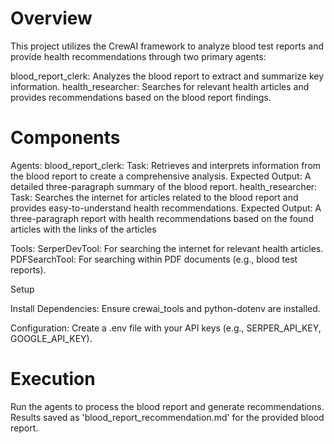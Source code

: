 # Overview
This project utilizes the CrewAI framework to analyze blood test reports and provide health recommendations through two primary agents:

blood_report_clerk: Analyzes the blood report to extract and summarize key information.
health_researcher: Searches for relevant health articles and provides recommendations based on the blood report findings.

# Components

Agents:
blood_report_clerk:
Task: Retrieves and interprets information from the blood report to create a comprehensive analysis.
Expected Output: A detailed three-paragraph summary of the blood report.
health_researcher:
Task: Searches the internet for articles related to the blood report and provides easy-to-understand health recommendations.
Expected Output: A three-paragraph report with health recommendations based on the found articles with the links of the articles

Tools:
    SerperDevTool: For searching the internet for relevant health articles.
    PDFSearchTool: For searching within PDF documents (e.g., blood test reports).

Setup

Install Dependencies:
Ensure crewai_tools and python-dotenv are installed.

Configuration:
Create a .env file with your API keys (e.g., SERPER_API_KEY, GOOGLE_API_KEY).

# Execution

Run the agents to process the blood report and generate recommendations. Results saved as 'blood_report_recommendation.md' for the provided blood report.
